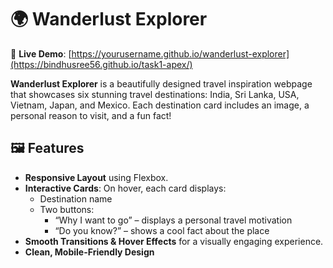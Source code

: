 # 🌍 Wanderlust Explorer

🔗 **Live Demo**: [https://yourusername.github.io/wanderlust-explorer](https://bindhusree56.github.io/task1-apex/)


**Wanderlust Explorer** is a beautifully designed travel inspiration webpage that showcases six stunning travel destinations: India, Sri Lanka, USA, Vietnam, Japan, and Mexico. Each destination card includes an image, a personal reason to visit, and a fun fact!

## 🖼️ Features

- **Responsive Layout** using Flexbox.
- **Interactive Cards**: On hover, each card displays:
  - Destination name
  - Two buttons:
    - “Why I want to go” – displays a personal travel motivation
    - “Do you know?” – shows a cool fact about the place
- **Smooth Transitions & Hover Effects** for a visually engaging experience.
- **Clean, Mobile-Friendly Design**

